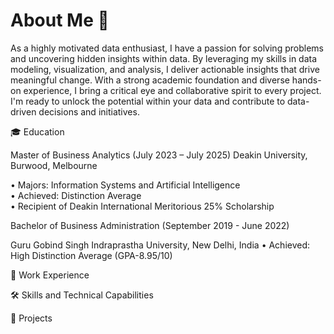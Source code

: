 # About Me 👋


As a highly motivated data enthusiast, I have a passion for solving problems and uncovering hidden insights within data. By leveraging my skills in data modeling, visualization, and analysis, I deliver actionable insights that drive meaningful change. With a strong academic foundation and diverse hands-on experience, I bring a critical eye and collaborative spirit to every project. I'm ready to unlock the potential within your data and contribute to data-driven decisions and initiatives.

🎓 Education

Master of Business Analytics (July 2023 – July 2025)
Deakin University, Burwood, Melbourne 

• Majors: Information Systems and Artificial Intelligence  
• Achieved: Distinction Average   
• Recipient of Deakin International Meritorious 25% Scholarship                                                                                                              
 
Bachelor of Business Administration (September 2019 - June 2022)

 Guru Gobind Singh Indraprastha University, New Delhi, India 
 • Achieved: High Distinction Average (GPA-8.95/10)        

💼 Work Experience

🛠️ Skills and Technical Capabilities

📁 Projects
